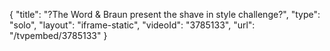 {
    "title": "?The Word & Braun present the shave in style challenge?",
    "type": "solo",
    "layout": "iframe-static",
    "videoId": "3785133",
    "url": "\/tvpembed\/3785133"
}